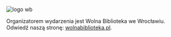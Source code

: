 ![logo wb](http://wolnabiblioteka.pl/wp-content/uploads/2021/01/cropped-cropped-cropped-wolnabibliotekaLOGO1-192x192-1.png)

Organizatorem wydarzenia jest Wolna Biblioteka we Wrocławiu.  
Odwiedź naszą stronę: [wolnabiblioteka.pl](https://wolnabiblioteka.pl).


